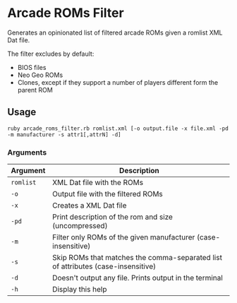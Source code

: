 # Arcade ROMs Filter
Generates an opinionated list of filtered arcade ROMs given a romlist XML Dat file.

The filter excludes by default:
- BIOS files
- Neo Geo ROMs
- Clones, except if they support a number of players different form the parent ROM

## Usage
`ruby arcade_roms_filter.rb romlist.xml [-o output.file -x file.xml -pd -m manufacturer -s attr1[,attrN] -d]`
  
### Arguments
| Argument         | Description |
|------------------|-------------|
| `romlist`        | XML Dat file with the ROMs |
| `-o`             | Output file with the filtered ROMs |
| `-x`             | Creates a XML Dat file |
| `-pd`            | Print description of the rom and size (uncompressed) |
| `-m`             | Filter only ROMs of the given manufacturer (case-insensitive) |
| `-s`             | Skip ROMs that matches the comma-separated list of attributes (case-insensitive) |
| `-d`             | Doesn't output any file. Prints output in the terminal |
| `-h`             | Display this help |
